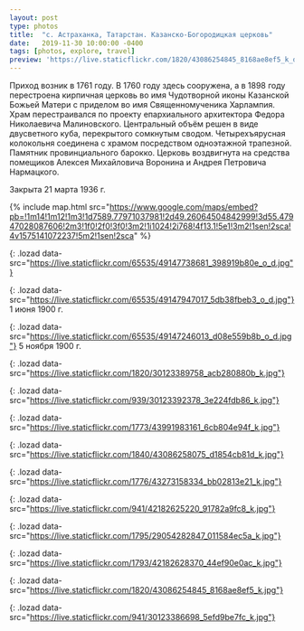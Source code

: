 ```yaml
---
layout: post
type: photos
title:  "с. Астраханка, Татарстан. Казанско-Богородицкая церковь"
date:   2019-11-30 10:00:00 -0400
tags: [photos, explore, travel]
preview: 'https://live.staticflickr.com/1820/43086254845_8168ae8ef5_k_d.jpg'
---
```


Приход возник в 1761 году. В 1760 году здесь сооружена, а в 1898 году перестроена кирпичная церковь во имя Чудотворной иконы Казанской Божьей Матери с приделом во имя Священномученика Харлампия. Храм перестраивался по проекту епархиального архитектора Федора Николаевича Малиновского. Центральный объём решен в виде двусветного куба, перекрытого сомкнутым сводом. Четырехъярусная колокольня соединена с храмом посредством одноэтажной трапезной. Памятник провинциального барокко. Церковь воздвигнута на средства помещиков Алексея Михайловича Воронина и Андрея Петровича Нармацкого.

Закрыта 21 марта 1936 г.

{% include map.html src="https://www.google.com/maps/embed?pb=!1m14!1m12!1m3!1d7589.77971037981!2d49.26064504842999!3d55.47947028087606!2m3!1f0!2f0!3f0!3m2!1i1024!2i768!4f13.1!5e1!3m2!1sen!2sca!4v1575141072237!5m2!1sen!2sca" %}

![](){: .lozad data-src="https://live.staticflickr.com/65535/49147738681_398919b80e_o_d.jpg"}

![](){: .lozad data-src="https://live.staticflickr.com/65535/49147947017_5db38fbeb3_o_d.jpg"}
1 июня 1900 г.

![](){: .lozad data-src="https://live.staticflickr.com/65535/49147246013_d08e559b8b_o_d.jpg"}
5 ноября 1900 г.

![](){: .lozad data-src="https://live.staticflickr.com/1820/30123389758_acb280880b_k.jpg"}

![](){: .lozad data-src="https://live.staticflickr.com/939/30123392378_3e224fdb86_k.jpg"}

![](){: .lozad data-src="https://live.staticflickr.com/1773/43991983161_6cb804e94f_k.jpg"}

![](){: .lozad data-src="https://live.staticflickr.com/1840/43086258075_d1854cb81d_k.jpg"}

![](){: .lozad data-src="https://live.staticflickr.com/1776/43273158334_bb02813e21_k.jpg"}

![](){: .lozad data-src="https://live.staticflickr.com/941/42182625220_91782a9fc8_k.jpg"}

![](){: .lozad data-src="https://live.staticflickr.com/1795/29054282847_011584ec5a_k.jpg"}

![](){: .lozad data-src="https://live.staticflickr.com/1793/42182628370_44ef90e0ac_k.jpg"}

![](){: .lozad data-src="https://live.staticflickr.com/1820/43086254845_8168ae8ef5_k.jpg"}

![](){: .lozad data-src="https://live.staticflickr.com/941/30123386698_5efd9be7fc_k.jpg"}
